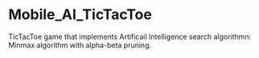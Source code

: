 # Mobile_AI_TicTacToe
TicTacToe game that implements Artificail Intelligence search algorithmn: Minmax algorithm with alpha-beta pruning.

